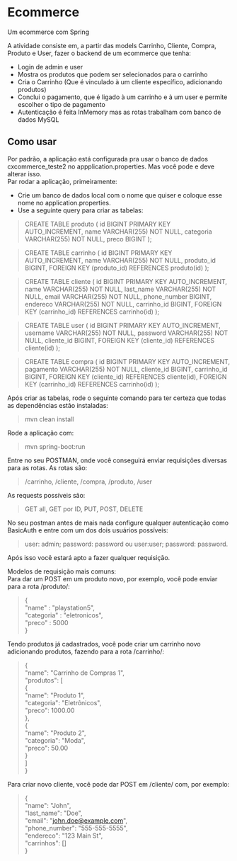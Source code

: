 # Ecommerce
Um ecommerce com Spring

A atividade consiste em, a partir das models Carrinho, Cliente, Compra, Produto e User, fazer o backend de um ecommerce que tenha:  
-  Login de admin e user  
- Mostra os produtos que podem ser selecionados para o carrinho  
- Cria o Carrinho (Que é vinculado à um cliente específico, adicionando produtos)  
- Conclui o pagamento, que é ligado à um carrinho e à um user e permite escolher o tipo de pagamento  
- Autenticação é feita InMemory mas as rotas trabalham com banco de dados MySQL

## Como usar
Por padrão, a aplicação está configurada pra usar o banco de dados cxcommerce_teste2 no appplication.properties. Mas você pode e deve alterar isso.  
Par rodar a aplicação, primeiramente:
- Crie um banco de dados local com o nome que quiser e coloque esse nome no application.properties.  
- Use a seguinte query para criar as tabelas:  

> CREATE TABLE produto (
id BIGINT PRIMARY KEY AUTO_INCREMENT,
name VARCHAR(255) NOT NULL,
categoria VARCHAR(255) NOT NULL,
preco BIGINT
);

> CREATE TABLE carrinho (
id BIGINT PRIMARY KEY AUTO_INCREMENT,
name VARCHAR(255) NOT NULL,
produto_id BIGINT,
FOREIGN KEY (produto_id) REFERENCES produto(id)
);

> CREATE TABLE cliente (
id BIGINT PRIMARY KEY AUTO_INCREMENT,
name VARCHAR(255) NOT NULL,
last_name VARCHAR(255) NOT NULL,
email VARCHAR(255) NOT NULL,
phone_number BIGINT,
endereco VARCHAR(255) NOT NULL,
carrinho_id BIGINT,
FOREIGN KEY (carrinho_id) REFERENCES carrinho(id)
);

> CREATE TABLE user (
id BIGINT PRIMARY KEY AUTO_INCREMENT,
username VARCHAR(255) NOT NULL,
password VARCHAR(255) NOT NULL,
cliente_id BIGINT,
FOREIGN KEY (cliente_id) REFERENCES cliente(id)
);

> CREATE TABLE compra (
id BIGINT PRIMARY KEY AUTO_INCREMENT,
pagamento VARCHAR(255) NOT NULL,
cliente_id BIGINT,
carrinho_id BIGINT,
FOREIGN KEY (cliente_id) REFERENCES cliente(id),
FOREIGN KEY (carrinho_id) REFERENCES carrinho(id)
);

Após criar as tabelas, rode o seguinte comando para ter certeza que todas as dependências estão instaladas:  
> mvn clean install

Rode a aplicação com:  
> mvn spring-boot:run

Entre no seu POSTMAN, onde você conseguirá enviar requisições diversas para as rotas. 
As rotas são:  
> /carrinho, /cliente, /compra, /produto, /user

As requests possíveis são:  
> GET all, GET por ID, PUT, POST, DELETE  

No seu postman antes de mais nada configure qualquer autenticação como BasicAuth e entre com um dos dois usuários possíveis:  
> user: admin; password: password ou user:user; password: password.

Após isso você estará apto a fazer qualquer requisição.  

Modelos de requisição mais comuns:  
Para dar um POST em um produto novo, por exemplo, você pode enviar para a rota /produto/: 
> {  
    "name" : "playstation5",  
    "categoria" : "eletronicos",  
    "preco" : 5000  
}

Tendo produtos já cadastrados, você pode criar um carrinho novo adicionando produtos, fazendo para a rota /carrinho/:  
> {  
  "name": "Carrinho de Compras 1",  
  "produtos": [  
    {  
      "name": "Produto 1",  
      "categoria": "Eletrônicos",  
      "preco": 1000.00  
    },  
    {  
      "name": "Produto 2",  
      "categoria": "Moda",  
      "preco": 50.00  
    }  
  ]  
}  

Para criar novo cliente, você pode dar POST em /cliente/ com, por exemplo:
> {  
    "name": "John",  
    "last_name": "Doe",  
    "email": "john.doe@example.com",  
    "phone_number": "555-555-5555",  
    "endereco": "123 Main St",  
    "carrinhos": []  
}  
